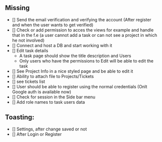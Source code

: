 
## Missing

- [] Send the email verification and verifying the account (After register and when the user wants to get verified)
- [] Check or add permission to acces the views for example and handle that in the f.e (a user cannot add a task or can not see a project in which he not involved)
- [] Connect and host a DB and start working with it
- [] Edit task details
    * A task page should show the title description and Users
    * Only users who have the permissions to Edit will be able to edit the task
- [] See Project Info in a nice styled page and be able to edit it
- [] Ability to attach file to Projects/Tickets
- [] see tickets list
- [] User should be able to register using the normal credentials (Onlt Google auth is available now)
- [] Check for session in the Side bar menu
- [] Add role names to task users data 




## Toasting:
- [] Settings, after change saved or not
- [] After Login or Register


